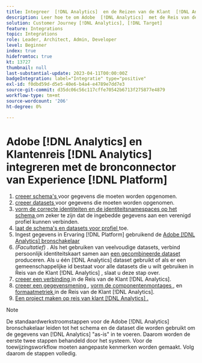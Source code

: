 ```yaml
---
title: Integreer  [!DNL Analytics]  en de Reizen van de Klant  [!DNL Analytics]  met de Bron van de Ervaring  [!DNL Platform]  schakelaarleerprogramma
description: Leer hoe te om Adobe  [!DNL Analytics]  met de Reis van de Klant  [!DNL Analytics]  te integreren gebruikend de 2&rbrace; bronschakelaar van de Ervaring. [!DNL Platform]
solution: Customer Journey [!DNL Analytics], [!DNL Target]
feature: Integrations
topic: Integrations
role: Leader, Architect, Admin, Developer
level: Beginner
index: true
hidefromtoc: true
kt: 13727
thumbnail: null
last-substantial-update: 2023-04-11T00:00:00Z
badgeIntegration: label="Integratie" type="positive"
exl-id: f0dbd59d-d5e5-40e6-b4a4-e4789e7dd7e3
source-git-commit: d35dc06c56c117cffe70542b6713f275877e4879
workflow-type: tm+mt
source-wordcount: '206'
ht-degree: 0%

---
```


# Adobe [!DNL Analytics] en Klantenreis [!DNL Analytics] integreren met de bronconnector van Experience [!DNL Platform]

<ol>
    <li><a href="https://experienceleague.adobe.com/nl?lang=en#dashboard/learning" _target="_blank" rel="noopener noreferrer"> creeer schema's </a> voor gegevens die moeten worden opgenomen.</li>
    <li><a href="https://experienceleague.adobe.com/docs/platform-learn/tutorials/data-ingestion/create-datasets-and-ingest-data.html?lang=nl-NL" _target="_blank" rel="noopener noreferrer"> creeer datasets </a> voor gegevens die moeten worden opgenomen.</a></li>
    <li><a href="https://experienceleague.adobe.com/docs/platform-learn/tutorials/identities/label-ingest-and-verify-identity-data.html?lang=nl-NL" _target="_blank" rel="noopener noreferrer"> vorm de correcte identiteiten en de identiteitsnamespaces op het schema </a> om zeker te zijn dat de ingebedde gegevens aan een verenigd profiel kunnen verbinden.</li> 
    <li><a href="https://experienceleague.adobe.com/docs/platform-learn/tutorials/profiles/bring-data-into-the-real-time-customer-profile.html?lang=nl-NL" _target="_blank" rel="noopener noreferrer"> laat de schema's en datasets voor profiel </a> toe.</li>
    <li>Ingest gegevens in Ervaring [!DNL Platform] gebruikend de <a href="https://experienceleague.adobe.com/docs/platform-learn/tutorials/sources/ingest-data-from-adobe-analytics.html?lang=nl-NL" _target="_blank" rel="noopener noreferrer"> Adobe [!DNL Analytics] bronschakelaar </a></li>
    <li><i> (Facultatief) </i>. Als het gebruiken van veelvoudige datasets, verbind persoonlijk identiteitskaart samen aan <a href="https://experienceleague.adobe.com/docs/analytics-platform/using/cja-connections/combined-dataset.html?lang=nl-NL" _target="_blank" rel="noopener noreferrer"> een gecombineerde dataset </a> produceren. Als u één [!DNL Analytics] dataset gebruikt of als er een gemeenschappelijke id bestaat voor alle datasets die u wilt gebruiken in Reis van de Klant [!DNL Analytics] , slaat u deze stap over.</li>
    <li><a href="https://experienceleague.adobe.com/docs/customer-journey-analytics-learn/tutorials/connections/connecting-customer-journey-analytics-to-data-sources-in-platform.html?lang=nl-NL" _target="_blank" rel="noopener noreferrer"> creeer een verbinding </a> in de Reis van de Klant [!DNL Analytics].</li>
    <li><a href="https://experienceleague.adobe.com/docs/customer-journey-analytics-learn/tutorials/data-views/basic-configuration-for-data-views.html?lang=nl-NL" _target="_blank" rel="noopener noreferrer"> creeer een gegevensmening </a>, <a href="https://experienceleague.adobe.com/docs/customer-journey-analytics-learn/tutorials/data-views/configuring-component-settings-in-data-views.html?lang=nl-NL" _target="_blank" rel="noopener noreferrer"> vorm de componentenmontages </a>, en <a href="https://experienceleague.adobe.com/docs/customer-journey-analytics-learn/tutorials/data-views/formatting-metrics-in-data-views.html?lang=nl-NL" _target="_blank" rel="noopener noreferrer"> formaatmetriek </a> in de Reis van de Klant [!DNL Analytics].
    <li><a href="https://experienceleague.adobe.com/docs/customer-journey-analytics-learn/tutorials/analysis-workspace/workspace-projects/build-a-new-project.html?lang=nl-NL" _target="_blank" rel="noopener noreferrer">Een project maken op reis van klant [!DNL Analytics] .</a></li>
</ol>

>[!NOTE]
>
>De standaardwerkstroomstappen voor de Adobe [!DNL Analytics] bronschakelaar leiden tot het schema en de dataset die worden gebruikt om de gegevens van [!DNL Analytics] &quot;as-is&quot; in te voeren. Daarom worden de eerste twee stappen behandeld door het systeem. Voor de toewijzingsworkflow moeten aangepaste kenmerken worden gemaakt. Volg daarom de stappen volledig.
